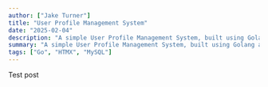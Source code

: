 ```yaml
---
author: ["Jake Turner"]
title: "User Profile Management System"
date: "2025-02-04"
description: "A simple User Profile Management System, built using Golang and HTMX."
summary: "A simple User Profile Management System, built using Golang and HTMX."
tags: ["Go", "HTMX", "MySQL"]
---
```


Test post